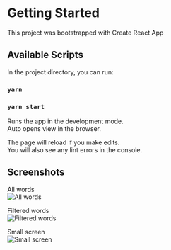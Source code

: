 # Getting Started

This project was bootstrapped with Create React App

## Available Scripts

In the project directory, you can run:

### `yarn`

### `yarn start`

Runs the app in the development mode.\
Auto opens view in the browser.

The page will reload if you make edits.\
You will also see any lint errors in the console.

## Screenshots

All words\
![All words](https://github.com/sabisin/medikura/raw/main/coding-task-frontend/screenshots/screencapture-localhost-3002-words-2021-04-06-15_03_58.png)

Filtered words\
![Filtered words](https://github.com/sabisin/medikura/raw/main/coding-task-frontend/screenshots/screencapture-localhost-3002-words-2021-04-06-15_04_55.png)

Small screen\
![Small screen](https://github.com/sabisin/medikura/raw/main/coding-task-frontend/screenshots/screencapture-localhost-3002-words-2021-04-06-15_04_33.png)
